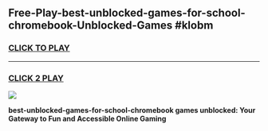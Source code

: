 
## Free-Play-best-unblocked-games-for-school-chromebook-Unblocked-Games #klobm
<h3>
<a href="https://news.freeplayer.one?title=best-unblocked-games-for-school-chromebook&ref=8M">CLICK TO PLAY</a></h3>
<hr>

<h3>
<a href="https://news.freeplayer.one?title=best-unblocked-games-for-school-chromebook&ref=8M">CLICK 2 PLAY</a>
  
</h3>

<a href="https://news.freeplayer.one?title=best-unblocked-games-for-school-chromebook&ref=8M"><img src="https://clearcache.store/games.png"></a>


**best-unblocked-games-for-school-chromebook games unblocked: Your Gateway to Fun and Accessible Online Gaming**
